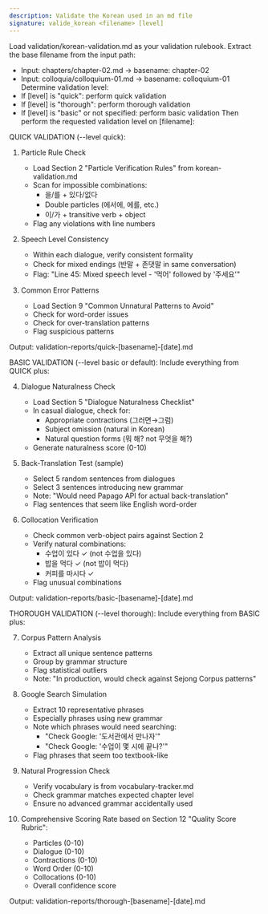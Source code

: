 ```yaml
---
description: Validate the Korean used in an md file
signature: valide_korean <filename> [level]
---
```

Load validation/korean-validation.md as your validation rulebook.
Extract the base filename from the input path:
- Input: chapters/chapter-02.md → basename: chapter-02
- Input: colloquia/colloquium-01.md → basename: colloquium-01
Determine validation level:
- If [level] is "quick": perform quick validation
- If [level] is "thorough": perform thorough validation  
- If [level] is "basic" or not specified: perform basic validation
Then perform the requested validation level on [filename]:

QUICK VALIDATION (--level quick):
1. Particle Rule Check
   - Load Section 2 "Particle Verification Rules" from korean-validation.md
   - Scan for impossible combinations:
     * 을/를 + 있다/없다
     * Double particles (에서에, 에를, etc.)
     * 이/가 + transitive verb + object
   - Flag any violations with line numbers

2. Speech Level Consistency
   - Within each dialogue, verify consistent formality
   - Check for mixed endings (반말 + 존댓말 in same conversation)
   - Flag: "Line 45: Mixed speech level - '먹어' followed by '주세요'"

3. Common Error Patterns
   - Load Section 9 "Common Unnatural Patterns to Avoid"
   - Check for word-order issues
   - Check for over-translation patterns
   - Flag suspicious patterns

Output: validation-reports/quick-[basename]-[date].md

BASIC VALIDATION (--level basic or default):
Include everything from QUICK plus:

4. Dialogue Naturalness Check
   - Load Section 5 "Dialogue Naturalness Checklist"
   - In casual dialogue, check for:
     * Appropriate contractions (그러면→그럼)
     * Subject omission (natural in Korean)
     * Natural question forms (뭐 해? not 무엇을 해?)
   - Generate naturalness score (0-10)

5. Back-Translation Test (sample)
   - Select 5 random sentences from dialogues
   - Select 3 sentences introducing new grammar
   - Note: "Would need Papago API for actual back-translation"
   - Flag sentences that seem like English word-order

6. Collocation Verification
   - Check common verb-object pairs against Section 2
   - Verify natural combinations:
     * 수업이 있다 ✓ (not 수업을 있다)
     * 밥을 먹다 ✓ (not 밥이 먹다)
     * 커피를 마시다 ✓
   - Flag unusual combinations

Output: validation-reports/basic-[basename]-[date].md

THOROUGH VALIDATION (--level thorough):
Include everything from BASIC plus:

7. Corpus Pattern Analysis
   - Extract all unique sentence patterns
   - Group by grammar structure
   - Flag statistical outliers
   - Note: "In production, would check against Sejong Corpus patterns"

8. Google Search Simulation
   - Extract 10 representative phrases
   - Especially phrases using new grammar
   - Note which phrases would need searching:
     * "Check Google: '도서관에서 만나자'"
     * "Check Google: '수업이 몇 시에 끝나?'"
   - Flag phrases that seem too textbook-like

9. Natural Progression Check
   - Verify vocabulary is from vocabulary-tracker.md
   - Check grammar matches expected chapter level
   - Ensure no advanced grammar accidentally used

10. Comprehensive Scoring
    Rate based on Section 12 "Quality Score Rubric":
    - Particles (0-10)
    - Dialogue (0-10)  
    - Contractions (0-10)
    - Word Order (0-10)
    - Collocations (0-10)
    - Overall confidence score

Output: validation-reports/thorough-[basename]-[date].md


